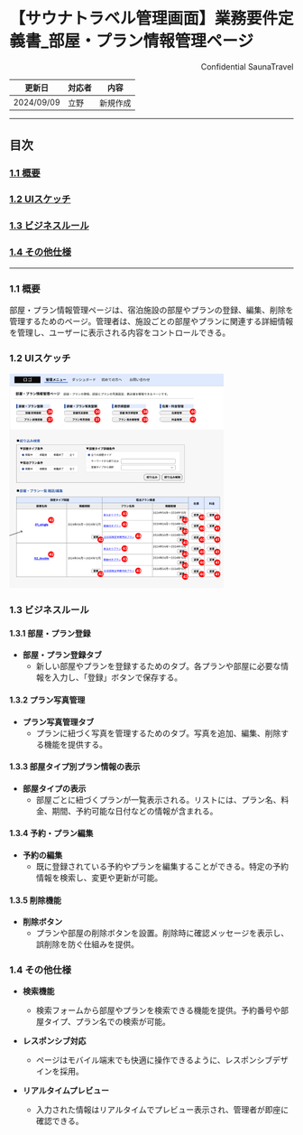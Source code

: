 # 【サウナトラベル管理画面】業務要件定義書_部屋・プラン情報管理ページ

<div style="text-align: right;">
Confidential SaunaTravel
</div>

|更新日|対応者|内容|
|-|-|-|
| 2024/09/09 | 立野 | 新規作成 |

***

## 目次
### [1.1 概要](#anchor1)
### [1.2 UIスケッチ](#anchor2)
### [1.3 ビジネスルール](#anchor3)
### [1.4 その他仕様](#anchor4)

***

<a id="anchor1"></a>

### 1.1 概要
部屋・プラン情報管理ページは、宿泊施設の部屋やプランの登録、編集、削除を管理するためのページ。管理者は、施設ごとの部屋やプランに関連する詳細情報を管理し、ユーザーに表示される内容をコントロールできる。

<a id="anchor2"></a>

### 1.2 UIスケッチ
![部屋・プラン情報管理ページ](image\32_部屋・プラン情報管理画面.png)

<a id="anchor3"></a>

### 1.3 ビジネスルール

#### 1.3.1 部屋・プラン登録
- **部屋・プラン登録タブ**
  - 新しい部屋やプランを登録するためのタブ。各プランや部屋に必要な情報を入力し、「登録」ボタンで保存する。
  
#### 1.3.2 プラン写真管理
- **プラン写真管理タブ**
  - プランに紐づく写真を管理するためのタブ。写真を追加、編集、削除する機能を提供する。

#### 1.3.3 部屋タイプ別プラン情報の表示
- **部屋タイプの表示**
  - 部屋ごとに紐づくプランが一覧表示される。リストには、プラン名、料金、期間、予約可能な日付などの情報が含まれる。
  
#### 1.3.4 予約・プラン編集
- **予約の編集**
  - 既に登録されている予約やプランを編集することができる。特定の予約情報を検索し、変更や更新が可能。

#### 1.3.5 削除機能
- **削除ボタン**
  - プランや部屋の削除ボタンを設置。削除時に確認メッセージを表示し、誤削除を防ぐ仕組みを提供。

<a id="anchor4"></a>

### 1.4 その他仕様
- **検索機能**
  - 検索フォームから部屋やプランを検索できる機能を提供。予約番号や部屋タイプ、プラン名での検索が可能。
  
- **レスポンシブ対応**
  - ページはモバイル端末でも快適に操作できるように、レスポンシブデザインを採用。
  
- **リアルタイムプレビュー**
  - 入力された情報はリアルタイムでプレビュー表示され、管理者が即座に確認できる。

